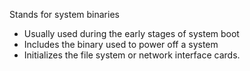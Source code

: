 Stands for system binaries
- Usually used during the early stages of system boot
- Includes the binary used to power off a system 
- Initializes the file system or network interface cards.